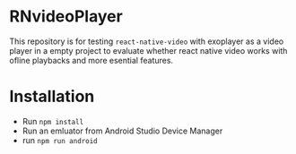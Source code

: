 # RNvideoPlayer

This repository is for testing `react-native-video` with exoplayer as a video player in a empty project to evaluate whether react native video works with ofline playbacks and more esential features.


# Installation

- Run `npm install`
- Run an emluator from Android Studio Device Manager
- run `npm run android`
